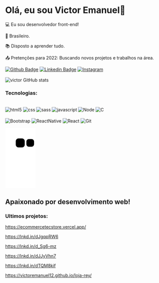 <h1>Olá, eu sou Victor Emanuel👏 </h1>
 

:computer: Eu sou desenvolvedor front-end!

:house_with_garden: Brasileiro.

:books: Disposto a aprender tudo.

:outbox_tray: Pretenções para 2022: Buscando novos projetos e trabalhos na área.


[![Github Badge](https://img.shields.io/badge/GitHub-100000?style=for-the-badge&logo=github&logoColor=white)](https://github.com/victoremanuel12)
[![Linkedin Badge](https://img.shields.io/badge/LinkedIn-0077B5?style=for-the-badge&logo=linkedin&logoColor=white)](https://www.linkedin.com/in/victor-emanuel-004636228/)
[![Instagram](https://img.shields.io/badge/Instagram-E4405F?style=for-the-badge&logo=instagram&logoColor=white)](https://www.instagram.com/victoremannuel11/)
<br/>
<br/>
![victor GitHub stats](https://github-readme-stats.vercel.app/api?username=victoremanuel12&show_icons=true&theme=onedark)









<h3>Tecnologias:</h3>
<div  style="display:inline_block"/><br/>
<img align="center" alt="html5" src="https://img.shields.io/badge/HTML5-E34F26?style=for-the-badge&logo=html5&logoColor=white"/>
<img align="center" alt="css" src="https://img.shields.io/badge/CSS3-1572B6?style=for-the-badge&logo=css3&logoColor=white"/>

<img align="center" alt="sass" src="https://img.shields.io/badge/Sass-CC6699?style=for-the-badge&logo=sass&logoColor=white"/>
<img align="center" alt="javascript" src="https://img.shields.io/badge/JavaScript-F7DF1E?style=for-the-badge&logo=javascript&logoColor=black"/>
<img align="center" alt="Node" src="https://img.shields.io/badge/Node.js-43853D?style=for-the-badge&logo=node.js&logoColor=white"/>
<img align="center" alt="C" src="https://img.shields.io/badge/C-00599C?style=for-the-badge&logo=c&logoColor=white"/>
<br/>
<br/>
<img align="center" alt="Bootstrap" src="https://img.shields.io/badge/Bootstrap-563D7C?style=for-the-badge&logo=bootstrap&logoColor=white"/>
<img align="center" alt="ReactNative" src="https://img.shields.io/badge/React_Native-20232A?style=for-the-badge&logo=react&logoColor=61DAFB"/>
<img align="center" alt="React" src="https://img.shields.io/badge/React-20232A?style=for-the-badge&logo=react&logoColor=61DAFB"/>
<img align="center" alt="Git" src="https://img.shields.io/badge/GIT-E44C30?style=for-the-badge&logo=git&logoColor=white"/>



   <div dir="auto">
	<p dir="auto"><a target="_blank" rel="noopener noreferrer"><img   src="https://raw.githubusercontent.com/rafaballerini/rafaballerini/f92e83a631a16ed7455fc51a82ebeefeaf2263ad/github-contribution-grid-snake.svg" alt="Snake animation" style="max-width: 100%;"></p>
    </div>
<div/>



<h2>Apaixonado por desenvolvimento web!</h2>

<h3>Ultimos projetos: </h3>


https://ecommercetecstore.vercel.app/

https://lnkd.in/dJgqpRW6

https://lnkd.in/d_Sg6-mz

https://lnkd.in/dJJyVhn7

https://lnkd.in/dTQM8kif

https://victoremanuel12.github.io/loja-rey/



